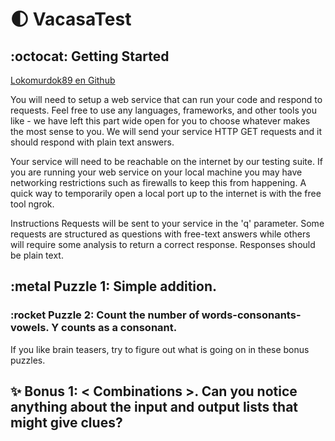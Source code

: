 # :first_quarter_moon: VacasaTest

## :octocat: Getting Started

[Lokomurdok89 en Github](https://github.com/okomurdok89)


You will need to setup a web service that can run your code and respond to requests. Feel free to use any languages, frameworks, and other tools you like - we have left this part wide open for you to choose whatever makes the most sense to you. We will send your service HTTP GET requests and it should respond with plain text answers.

Your service will need to be reachable on the internet by our testing suite. If you are running your web service on your local machine you may have networking restrictions such as firewalls to keep this from happening. A quick way to temporarily open a local port up to the internet is with the free tool ngrok.

Instructions
Requests will be sent to your service in the 'q' parameter.
Some requests are structured as questions with free-text answers while others will require some analysis to return a correct response.
Responses should be plain text.
## :metal Puzzle 1: Simple addition.
### :rocket Puzzle 2: Count the number of words-consonants-vowels. Y counts as a consonant.

If you like brain teasers, try to figure out what is going on in these bonus puzzles.
## :sparkles: Bonus 1: < Combinations >. Can you notice anything about the input and output lists that might give clues?